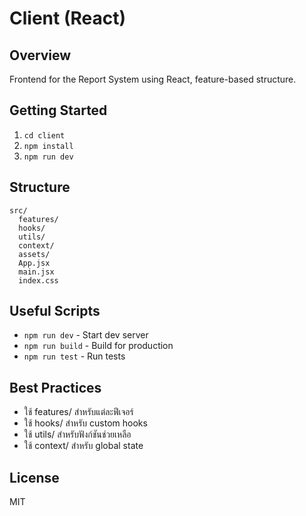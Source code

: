 # Client (React)

## Overview
Frontend for the Report System using React, feature-based structure.

## Getting Started
1. `cd client`
2. `npm install`
3. `npm run dev`

## Structure
```
src/
  features/
  hooks/
  utils/
  context/
  assets/
  App.jsx
  main.jsx
  index.css
```

## Useful Scripts
- `npm run dev` - Start dev server
- `npm run build` - Build for production
- `npm run test` - Run tests

## Best Practices
- ใช้ features/ สำหรับแต่ละฟีเจอร์
- ใช้ hooks/ สำหรับ custom hooks
- ใช้ utils/ สำหรับฟังก์ชันช่วยเหลือ
- ใช้ context/ สำหรับ global state

## License
MIT
